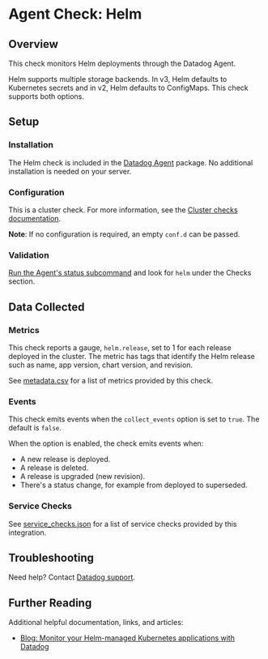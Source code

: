 # Agent Check: Helm

## Overview

This check monitors Helm deployments through the Datadog Agent.

Helm supports multiple storage backends. In v3, Helm defaults to Kubernetes secrets and in v2, Helm defaults to ConfigMaps. This check supports both options.

## Setup

### Installation

The Helm check is included in the [Datadog Agent][1] package.
No additional installation is needed on your server.

### Configuration

This is a cluster check. For more information, see the [Cluster checks documentation][2].

**Note**: If no configuration is required, an empty `conf.d` can be passed.

### Validation

[Run the Agent's status subcommand][3] and look for `helm` under the Checks section.

## Data Collected

### Metrics

This check reports a gauge, `helm.release`, set to 1 for each release deployed
in the cluster. The metric has tags that identify the Helm release such as name, app
version, chart version, and revision.

See [metadata.csv][4] for a list of metrics provided by this check.

### Events

This check emits events when the `collect_events` option is set to `true`. The default is `false`.

When the option is enabled, the check emits events when:
- A new release is deployed.
- A release is deleted.
- A release is upgraded (new revision).
- There's a status change, for example from deployed to superseded.

### Service Checks

See [service_checks.json][5] for a list of service checks provided by this integration.

## Troubleshooting

Need help? Contact [Datadog support][6].

## Further Reading

Additional helpful documentation, links, and articles:

- [Blog: Monitor your Helm-managed Kubernetes applications with Datadog][7]


[1]: https://docs.datadoghq.com/agent/kubernetes/integrations/
[2]: https://docs.datadoghq.com/agent/cluster_agent/clusterchecks/
[3]: https://docs.datadoghq.com/agent/guide/agent-commands/#agent-status-and-information
[4]: https://github.com/DataDog/integrations-core/blob/master/helm/metadata.csv
[5]: https://github.com/DataDog/integrations-core/blob/master/helm/assets/service_checks.json
[6]: https://docs.datadoghq.com/help/
[7]: https://www.datadoghq.com/blog/monitor-helm-kubernetes-with-datadog/
